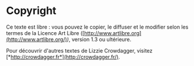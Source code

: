 Copyright
=========

Ce texte est libre : vous pouvez le copier, le diffuser et le modifier
selon les termes de la Licence Art Libre
([http://www.artlibre.org](http://www.artlibre.org/)*)*, version 1.3 ou
ultérieure.

Pour découvrir d'autres textes de Lizzie Crowdagger, visitez
[*http://crowdagger.fr*](http://crowdagger.fr/).
